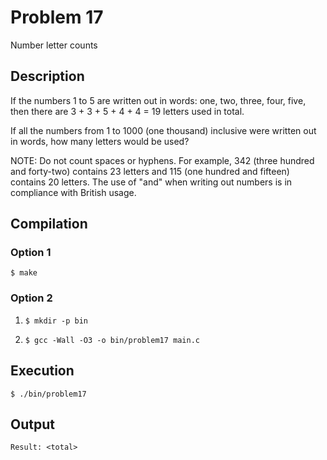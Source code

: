 # Problem 17

Number letter counts

## Description
If the numbers 1 to 5 are written out in words: one, two, three, four, five, then there are 3 + 3 + 5 + 4 + 4 = 19 letters used in total.

If all the numbers from 1 to 1000 (one thousand) inclusive were written out in words, how many letters would be used?

NOTE: Do not count spaces or hyphens. For example, 342 (three hundred and forty-two) contains 23 letters and 115 (one hundred and fifteen) contains 20 letters. The use of "and" when writing out numbers is in compliance with British usage.

## Compilation
### Option 1
`$ make`
### Option 2
1. `$ mkdir -p bin`

2. `$ gcc -Wall -O3 -o bin/problem17 main.c`

## Execution
`$ ./bin/problem17`

## Output
`Result: <total>`
